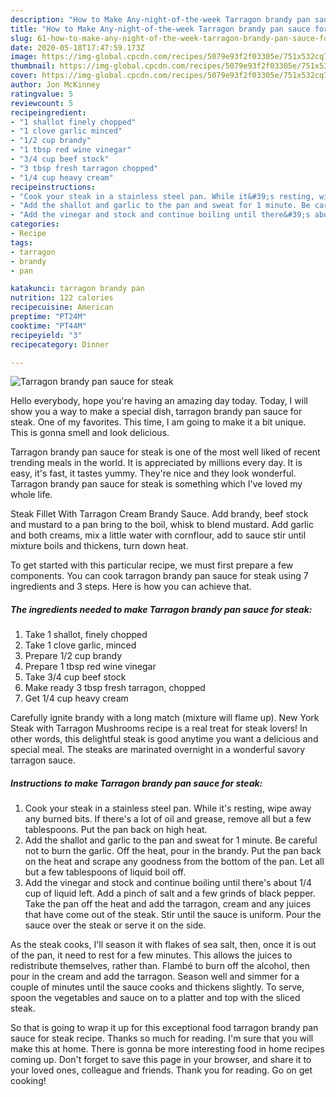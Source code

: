 ```yaml
---
description: "How to Make Any-night-of-the-week Tarragon brandy pan sauce for steak"
title: "How to Make Any-night-of-the-week Tarragon brandy pan sauce for steak"
slug: 61-how-to-make-any-night-of-the-week-tarragon-brandy-pan-sauce-for-steak
date: 2020-05-18T17:47:59.173Z
image: https://img-global.cpcdn.com/recipes/5079e93f2f03305e/751x532cq70/tarragon-brandy-pan-sauce-for-steak-recipe-main-photo.jpg
thumbnail: https://img-global.cpcdn.com/recipes/5079e93f2f03305e/751x532cq70/tarragon-brandy-pan-sauce-for-steak-recipe-main-photo.jpg
cover: https://img-global.cpcdn.com/recipes/5079e93f2f03305e/751x532cq70/tarragon-brandy-pan-sauce-for-steak-recipe-main-photo.jpg
author: Jon McKinney
ratingvalue: 5
reviewcount: 5
recipeingredient:
- "1 shallot finely chopped"
- "1 clove garlic minced"
- "1/2 cup brandy"
- "1 tbsp red wine vinegar"
- "3/4 cup beef stock"
- "3 tbsp fresh tarragon chopped"
- "1/4 cup heavy cream"
recipeinstructions:
- "Cook your steak in a stainless steel pan. While it&#39;s resting, wipe away any burned bits. If there&#39;s a lot of oil and grease, remove all but a few tablespoons. Put the pan back on high heat."
- "Add the shallot and garlic to the pan and sweat for 1 minute. Be careful not to burn the garlic. Off the heat, pour in the brandy. Put the pan back on the heat and scrape any goodness from the bottom of the pan. Let all but a few tablespoons of liquid boil off."
- "Add the vinegar and stock and continue boiling until there&#39;s about 1/4 cup of liquid left. Add a pinch of salt and a few grinds of black pepper. Take the pan off the heat and add the tarragon, cream and any juices that have come out of the steak. Stir until the sauce is uniform. Pour the sauce over the steak or serve it on the side."
categories:
- Recipe
tags:
- tarragon
- brandy
- pan

katakunci: tarragon brandy pan 
nutrition: 122 calories
recipecuisine: American
preptime: "PT24M"
cooktime: "PT44M"
recipeyield: "3"
recipecategory: Dinner

---
```



![Tarragon brandy pan sauce for steak](https://img-global.cpcdn.com/recipes/5079e93f2f03305e/751x532cq70/tarragon-brandy-pan-sauce-for-steak-recipe-main-photo.jpg)

Hello everybody, hope you're having an amazing day today. Today, I will show you a way to make a special dish, tarragon brandy pan sauce for steak. One of my favorites. This time, I am going to make it a bit unique. This is gonna smell and look delicious.

Tarragon brandy pan sauce for steak is one of the most well liked of recent trending meals in the world. It is appreciated by millions every day. It is easy, it's fast, it tastes yummy. They're nice and they look wonderful. Tarragon brandy pan sauce for steak is something which I've loved my whole life.

Steak Fillet With Tarragon Cream Brandy Sauce. Add brandy, beef stock and mustard to a pan bring to the boil, whisk to blend mustard. Add garlic and both creams, mix a little water with cornflour, add to sauce stir until mixture boils and thickens, turn down heat.


To get started with this particular recipe, we must first prepare a few components. You can cook tarragon brandy pan sauce for steak using 7 ingredients and 3 steps. Here is how you can achieve that.

<!--inarticleads1-->

##### The ingredients needed to make Tarragon brandy pan sauce for steak:

1. Take 1 shallot, finely chopped
1. Take 1 clove garlic, minced
1. Prepare 1/2 cup brandy
1. Prepare 1 tbsp red wine vinegar
1. Take 3/4 cup beef stock
1. Make ready 3 tbsp fresh tarragon, chopped
1. Get 1/4 cup heavy cream


Carefully ignite brandy with a long match (mixture will flame up). New York Steak with Tarragon Mushrooms recipe is a real treat for steak lovers! In other words, this delightful steak is good anytime you want a delicious and special meal. The steaks are marinated overnight in a wonderful savory tarragon sauce. 

<!--inarticleads2-->

##### Instructions to make Tarragon brandy pan sauce for steak:

1. Cook your steak in a stainless steel pan. While it&#39;s resting, wipe away any burned bits. If there&#39;s a lot of oil and grease, remove all but a few tablespoons. Put the pan back on high heat.
1. Add the shallot and garlic to the pan and sweat for 1 minute. Be careful not to burn the garlic. Off the heat, pour in the brandy. Put the pan back on the heat and scrape any goodness from the bottom of the pan. Let all but a few tablespoons of liquid boil off.
1. Add the vinegar and stock and continue boiling until there&#39;s about 1/4 cup of liquid left. Add a pinch of salt and a few grinds of black pepper. Take the pan off the heat and add the tarragon, cream and any juices that have come out of the steak. Stir until the sauce is uniform. Pour the sauce over the steak or serve it on the side.


As the steak cooks, I&#39;ll season it with flakes of sea salt, then, once it is out of the pan, it need to rest for a few minutes. This allows the juices to redistribute themselves, rather than. Flambé to burn off the alcohol, then pour in the cream and add the tarragon. Season well and simmer for a couple of minutes until the sauce cooks and thickens slightly. To serve, spoon the vegetables and sauce on to a platter and top with the sliced steak. 

So that is going to wrap it up for this exceptional food tarragon brandy pan sauce for steak recipe. Thanks so much for reading. I'm sure that you will make this at home. There is gonna be more interesting food in home recipes coming up. Don't forget to save this page in your browser, and share it to your loved ones, colleague and friends. Thank you for reading. Go on get cooking!
